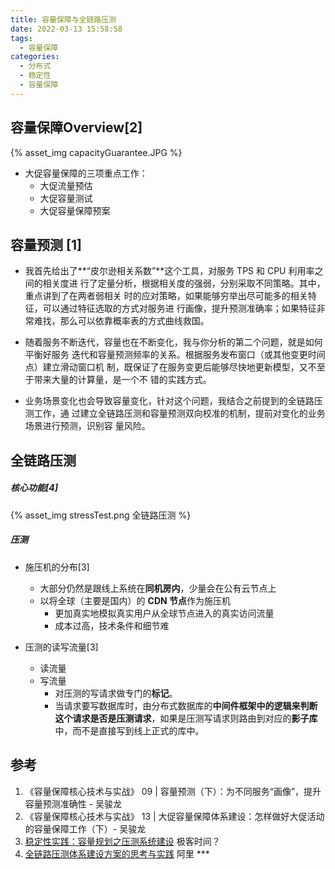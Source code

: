 ```yaml
---
title: 容量保障与全链路压测
date: 2022-03-13 15:58:58
tags: 
  - 容量保障
categories:
  - 分布式
  - 稳定性
  - 容量保障
---
```


<p></p>
<!-- more -->

## 容量保障Overview[2]

{% asset_img capacityGuarantee.JPG %}

+ 大促容量保障的三项重点工作：
  + 大促流量预估
  + 大促容量测试
  + 大促容量保障预案

## 容量预测 [1]
+ 我首先给出了**“皮尔逊相关系数”**这个工具，对服务 TPS 和 CPU 利用率之间的相关度进
行了定量分析，根据相关度的强弱，分别采取不同策略。其中，重点讲到了在两者弱相关
时的应对策略，如果能够穷举出尽可能多的相关特征，可以通过特征选取的方式对服务进
行画像，提升预测准确率；如果特征非常难找，那么可以依靠概率表的方式曲线救国。

+ 随着服务不断迭代，容量也在不断变化，我与你分析的第二个问题，就是如何平衡好服务
迭代和容量预测频率的关系。根据服务发布窗口（或其他变更时间点）建立滑动窗口机
制，既保证了在服务变更后能够尽快地更新模型，又不至于带来大量的计算量，是一个不
错的实践方式。

+ 业务场景变化也会导致容量变化，针对这个问题，我结合之前提到的全链路压测工作，通
过建立全链路压测和容量预测双向校准的机制，提前对变化的业务场景进行预测，识别容
量风险。

## 全链路压测
#####  核心功能[4]
{%  asset_img  stressTest.png 全链路压测 %}

#####  压测
+ 施压机的分布[3]
   - 大部分仍然是跟线上系统在**同机房内**，少量会在公有云节点上
   - 以将全球（主要是国内）的 **CDN 节点**作为施压机
       - 更加真实地模拟真实用户从全球节点进入的真实访问流量
       - 成本过高，技术条件和细节难 

+ 压测的读写流量[3]
   - 读流量
   - 写流量 
      - 对压测的写请求做专门的**标记**。 
      - 当请求要写数据库时，由分布式数据库的**中间件框架中的逻辑来判断这个请求是否是压测请求**，如果是压测写请求则路由到对应的**影子库**中，而不是直接写到线上正式的库中。 

## 参考
1. 《容量保障核心技术与实战》 
    09 | 容量预测（下）：为不同服务“画像”，提升容量预测准确性 - 吴骏龙
2. 《容量保障核心技术与实战》
    13 | 大促容量保障体系建设：怎样做好大促活动的容量保障工作（下）- 吴骏龙
3. [稳定性实践：容量规划之压测系统建设](https://zhuanlan.zhihu.com/p/149538568)  极客时间？
4. [全链路压测体系建设方案的思考与实践](https://blog.csdn.net/u013256816/article/details/123414839)  阿里 *** 